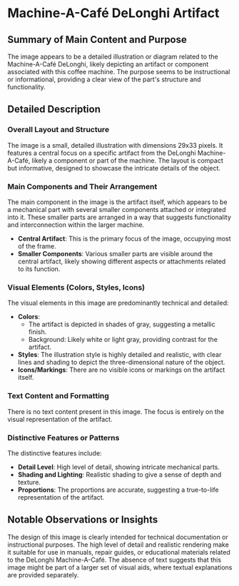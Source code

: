 # Machine-A-Café DeLonghi Artifact

## Summary of Main Content and Purpose
The image appears to be a detailed illustration or diagram related to the Machine-A-Café DeLonghi, likely depicting an artifact or component associated with this coffee machine. The purpose seems to be instructional or informational, providing a clear view of the part's structure and functionality.

## Detailed Description

### Overall Layout and Structure
The image is a small, detailed illustration with dimensions 29x33 pixels. It features a central focus on a specific artifact from the DeLonghi Machine-A-Café, likely a component or part of the machine. The layout is compact but informative, designed to showcase the intricate details of the object.

### Main Components and Their Arrangement
The main component in the image is the artifact itself, which appears to be a mechanical part with several smaller components attached or integrated into it. These smaller parts are arranged in a way that suggests functionality and interconnection within the larger machine.

- **Central Artifact**: This is the primary focus of the image, occupying most of the frame.
- **Smaller Components**: Various smaller parts are visible around the central artifact, likely showing different aspects or attachments related to its function.

### Visual Elements (Colors, Styles, Icons)
The visual elements in this image are predominantly technical and detailed:

- **Colors**:
  - The artifact is depicted in shades of gray, suggesting a metallic finish.
  - Background: Likely white or light gray, providing contrast for the artifact.
- **Styles**: The illustration style is highly detailed and realistic, with clear lines and shading to depict the three-dimensional nature of the object.
- **Icons/Markings**: There are no visible icons or markings on the artifact itself.

### Text Content and Formatting
There is no text content present in this image. The focus is entirely on the visual representation of the artifact.

### Distinctive Features or Patterns
The distinctive features include:

- **Detail Level**: High level of detail, showing intricate mechanical parts.
- **Shading and Lighting**: Realistic shading to give a sense of depth and texture.
- **Proportions**: The proportions are accurate, suggesting a true-to-life representation of the artifact.

## Notable Observations or Insights
The design of this image is clearly intended for technical documentation or instructional purposes. The high level of detail and realistic rendering make it suitable for use in manuals, repair guides, or educational materials related to the DeLonghi Machine-A-Café. The absence of text suggests that this image might be part of a larger set of visual aids, where textual explanations are provided separately.